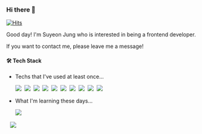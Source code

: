 ### Hi there 👋
[![Hits](https://hits.seeyoufarm.com/api/count/incr/badge.svg?url=https%3A%2F%2Fgithub.com%2Fsuyeon-jung&count_bg=%2379C83D&title_bg=%23555555&icon=&icon_color=%23E7E7E7&title=hits&edge_flat=false)](https://hits.seeyoufarm.com)

Good day! I'm Suyeon Jung who is interested in being a frontend developer.

If you want to contact me, please leave me a message!

#### 🛠 Tech Stack
- Techs that I've used at least once...
  <div>
  <img src="https://img.shields.io/badge/Python-3766AB?style=flat-square&logo=Python&logoColor=white"/></a>&nbsp;
  <img src="https://img.shields.io/badge/C++-00599C?style=flat-square&logo=C%2B%2B&logoColor=white"/></a>&nbsp;
  <img src="https://img.shields.io/badge/Javascript-F7DF1E?style=flat-square&logo=javascript&logoColor=white"/></a>&nbsp;
  <img src="https://img.shields.io/badge/HTML5-E34F26?style=flat-square&logo=HTML5&logoColor=white"/></a>&nbsp;
  <img src="https://img.shields.io/badge/CSS3-1572B6?style=flat-square&logo=CSS3&logoColor=white"/></a>&nbsp;
  <img src="https://img.shields.io/badge/Django-092E20?style=flat-square&logo=Django&logoColor=white"/></a>&nbsp;
  <img src="https://img.shields.io/badge/MySQL-4479A1?style=flat-square&logo=MySQL&logoColor=white"/></a>&nbsp;
  <img src="https://img.shields.io/badge/React-61DAFB?style=flat-square&logo=React&logoColor=white"/></a>&nbsp;
  <img src="https://img.shields.io/badge/Git-F05032?style=flat-square&logo=Git&logoColor=white"/></a>&nbsp;
  <img src="https://img.shields.io/badge/GitHub-181717?style=flat-square&logo=GitHub&logoColor=white"/></a>&nbsp;
  </div>

- What I'm learning these days...
  <div>
  <img src="https://img.shields.io/badge/TypeScript-3178C6?style=flat-square&logo=TypeScript&logoColor=white"/></a>&nbsp;
  <div>
  
<a href="https://velog.io/@suyeon-jung">
    <img 
        src="http://img.shields.io/badge/-Tech%20Blog-83b81a?style=flat&logo=github&link=https://suyeon-jung.github.io"
        style="height : auto; margin-left : 10px; margin-right : 10px;"/>
</a>

<!--
**suyeon-jung/suyeon-jung** is a ✨ _special_ ✨ repository because its `README.md` (this file) appears on your GitHub profile.

Here are some ideas to get you started:

- 🔭 I’m currently working on ...
- 🌱 I’m currently learning ...
- 👯 I’m looking to collaborate on ...
- 🤔 I’m looking for help with ...
- 💬 Ask me about ...
- 📫 How to reach me: ...
- 😄 Pronouns: ...
- ⚡ Fun fact: ...
-->
